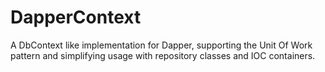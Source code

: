 DapperContext
=============

A DbContext like implementation for Dapper, supporting the Unit Of Work pattern and simplifying usage with repository classes and IOC containers.
